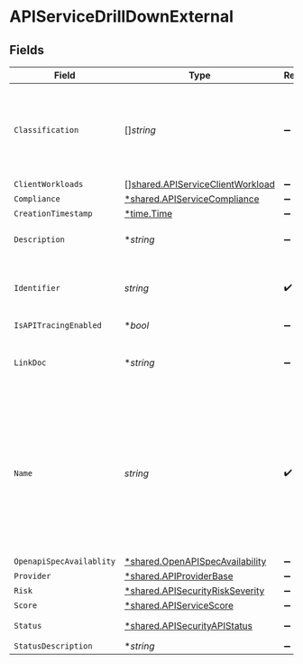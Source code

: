 # APIServiceDrillDownExternal


## Fields

| Field                                                                                                                                                             | Type                                                                                                                                                              | Required                                                                                                                                                          | Description                                                                                                                                                       |
| ----------------------------------------------------------------------------------------------------------------------------------------------------------------- | ----------------------------------------------------------------------------------------------------------------------------------------------------------------- | ----------------------------------------------------------------------------------------------------------------------------------------------------------------- | ----------------------------------------------------------------------------------------------------------------------------------------------------------------- |
| `Classification`                                                                                                                                                  | []*string*                                                                                                                                                        | :heavy_minus_sign:                                                                                                                                                | API classification label as determined by Crankshaft, e.g. ['meetings', 'messaging']                                                                              |
| `ClientWorkloads`                                                                                                                                                 | [][shared.APIServiceClientWorkload](../../models/shared/apiserviceclientworkload.md)                                                                              | :heavy_minus_sign:                                                                                                                                                | N/A                                                                                                                                                               |
| `Compliance`                                                                                                                                                      | [*shared.APIServiceCompliance](../../models/shared/apiservicecompliance.md)                                                                                       | :heavy_minus_sign:                                                                                                                                                | N/A                                                                                                                                                               |
| `CreationTimestamp`                                                                                                                                               | [*time.Time](https://pkg.go.dev/time#Time)                                                                                                                        | :heavy_minus_sign:                                                                                                                                                | N/A                                                                                                                                                               |
| `Description`                                                                                                                                                     | **string*                                                                                                                                                         | :heavy_minus_sign:                                                                                                                                                | Textual description of the Service                                                                                                                                |
| `Identifier`                                                                                                                                                      | *string*                                                                                                                                                          | :heavy_check_mark:                                                                                                                                                | Unique identifier of the subject API as assigned by Crankshaft                                                                                                    |
| `IsAPITracingEnabled`                                                                                                                                             | **bool*                                                                                                                                                           | :heavy_minus_sign:                                                                                                                                                | N/A                                                                                                                                                               |
| `LinkDoc`                                                                                                                                                         | **string*                                                                                                                                                         | :heavy_minus_sign:                                                                                                                                                | Location of the documentation. This can be an URL for example                                                                                                     |
| `Name`                                                                                                                                                            | *string*                                                                                                                                                          | :heavy_check_mark:                                                                                                                                                | API name, usually an FQDN as determined by crankshaft, it can be logical or can correspond to one of the endpoints where the API is reachable, i.e. api.webex.com |
| `OpenapiSpecAvailablity`                                                                                                                                          | [*shared.OpenAPISpecAvailability](../../models/shared/openapispecavailability.md)                                                                                 | :heavy_minus_sign:                                                                                                                                                | N/A                                                                                                                                                               |
| `Provider`                                                                                                                                                        | [*shared.APIProviderBase](../../models/shared/apiproviderbase.md)                                                                                                 | :heavy_minus_sign:                                                                                                                                                | N/A                                                                                                                                                               |
| `Risk`                                                                                                                                                            | [*shared.APISecurityRiskSeverity](../../models/shared/apisecurityriskseverity.md)                                                                                 | :heavy_minus_sign:                                                                                                                                                | An `enum`eration.                                                                                                                                                 |
| `Score`                                                                                                                                                           | [*shared.APIServiceScore](../../models/shared/apiservicescore.md)                                                                                                 | :heavy_minus_sign:                                                                                                                                                | N/A                                                                                                                                                               |
| `Status`                                                                                                                                                          | [*shared.APISecurityAPIStatus](../../models/shared/apisecurityapistatus.md)                                                                                       | :heavy_minus_sign:                                                                                                                                                | Api status enumeration.                                                                                                                                           |
| `StatusDescription`                                                                                                                                               | **string*                                                                                                                                                         | :heavy_minus_sign:                                                                                                                                                | N/A                                                                                                                                                               |
